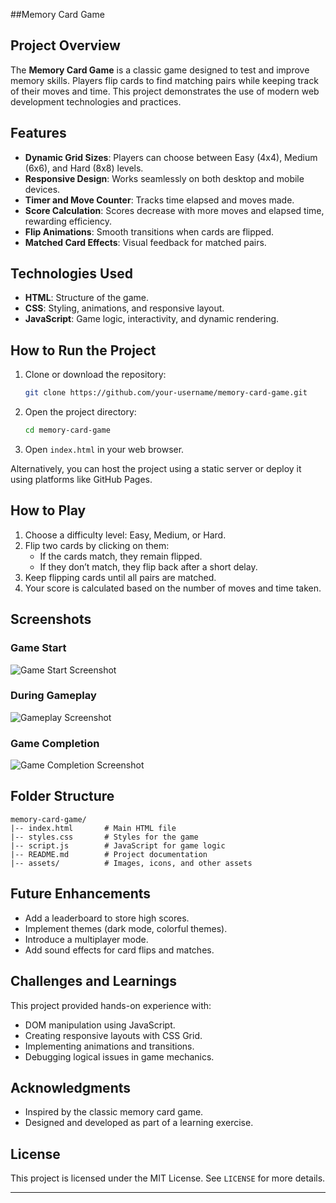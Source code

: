 ##Memory Card Game

## Project Overview
The **Memory Card Game** is a classic game designed to test and improve memory skills. Players flip cards to find matching pairs while keeping track of their moves and time. This project demonstrates the use of modern web development technologies and practices.

## Features
- **Dynamic Grid Sizes**: Players can choose between Easy (4x4), Medium (6x6), and Hard (8x8) levels.
- **Responsive Design**: Works seamlessly on both desktop and mobile devices.
- **Timer and Move Counter**: Tracks time elapsed and moves made.
- **Score Calculation**: Scores decrease with more moves and elapsed time, rewarding efficiency.
- **Flip Animations**: Smooth transitions when cards are flipped.
- **Matched Card Effects**: Visual feedback for matched pairs.

## Technologies Used
- **HTML**: Structure of the game.
- **CSS**: Styling, animations, and responsive layout.
- **JavaScript**: Game logic, interactivity, and dynamic rendering.

## How to Run the Project
1. Clone or download the repository:
   ```bash
   git clone https://github.com/your-username/memory-card-game.git
   ```

2. Open the project directory:
   ```bash
   cd memory-card-game
   ```

3. Open `index.html` in your web browser.

Alternatively, you can host the project using a static server or deploy it using platforms like GitHub Pages.

## How to Play
1. Choose a difficulty level: Easy, Medium, or Hard.
2. Flip two cards by clicking on them:
   - If the cards match, they remain flipped.
   - If they don’t match, they flip back after a short delay.
3. Keep flipping cards until all pairs are matched.
4. Your score is calculated based on the number of moves and time taken.

## Screenshots
### Game Start
![Game Start Screenshot](path-to-screenshot)

### During Gameplay
![Gameplay Screenshot](path-to-screenshot)

### Game Completion
![Game Completion Screenshot](path-to-screenshot)

## Folder Structure
```
memory-card-game/
|-- index.html       # Main HTML file
|-- styles.css       # Styles for the game
|-- script.js        # JavaScript for game logic
|-- README.md        # Project documentation
|-- assets/          # Images, icons, and other assets
```

## Future Enhancements
- Add a leaderboard to store high scores.
- Implement themes (dark mode, colorful themes).
- Introduce a multiplayer mode.
- Add sound effects for card flips and matches.

## Challenges and Learnings
This project provided hands-on experience with:
- DOM manipulation using JavaScript.
- Creating responsive layouts with CSS Grid.
- Implementing animations and transitions.
- Debugging logical issues in game mechanics.

## Acknowledgments
- Inspired by the classic memory card game.
- Designed and developed as part of a learning exercise.

## License
This project is licensed under the MIT License. See `LICENSE` for more details.

---



